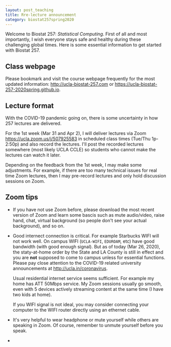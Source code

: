 ```yaml
---
layout: post_teaching
title: Rre-lecture announcement
category: biostat257spring2020
---
```


Welcome to Biostat 257: *Statistical Computing*. First of all and most importantly, I wish everyone stays safe and healthy during these challenging global times. Here is some essential information to get started with Biostat 257.  

## Class webpage

Please bookmark and visit the course webpage frequently for the most updated information: 
<http://ucla-biostat-257.com> or <https://ucla-biostat-257-2020spring.github.io>.

## Lecture format

With the COVID-19 pandemic going on, there is some uncertainty in how 257 lectures are delivered. 

For the 1st week (Mar 31 and Apr 2), I will deliver lectures via Zoom <https://ucla.zoom.us/j/507925583> in scheduled class times (Tue/Thu 1p-2:50p) and also record the lectures. I'll post the recorded lectures somewhere (most likely UCLA CCLE) so students who cannot make the lectures can watch it later.

Depending on the feedback from the 1st week, I may make some adjustments. For example, if there are too many technical issues for real time Zoom lectures, then I may pre-record lectures and only hold discussion sessions on Zoom. 

## Zoom tips

- If you have not use Zoom before, please download the most recent version of Zoom and learn some bascis such as mute audio/video, raise hand, chat, virtual background (so people don't see your actual background), and so on.

- Good internect connection is critical. For example Starbucks WIFI will not work well. On campus WIFI (`UCLA-WIFI`, `EDUROAM`, etc) have good bandwidth (with good enough signal).  But as of today (Mar 26, 2020), the staty-at-home order by the State and LA County is still in effect and you are **not** supposed to come to campus unless for essential functions. Please pay close attention to the COVID-19 related university announcements at <http://ucla.in/coronavirus>. 

  Usual residential internet service seems sufficient. For example my home has ATT 50Mbps service. My Zoom sessions usually go smooth, even with 5 devices actively streaming content at the same time (I have two kids at home). 

  If you WIFI signal is not ideal, you may consider connecting your computer to the WIFI router directly using an ethernet cable.  

- It's very helpful to wear headphone or mute yourself while others are speaking in Zoom. Of course, remember to unmute yourself before you speak.

- 